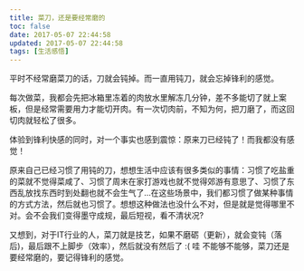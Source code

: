 ```yaml
---
title: 菜刀，还是要经常磨的
toc: false
date: 2017-05-07 22:44:58
updated: 2017-05-07 22:44:58
tags: [生活感悟]
---
```


平时不经常磨菜刀的话，刀就会钝掉。而一直用钝刀，就会忘掉锋利的感觉。

<!--more-->

每次做菜，我都会先把冰箱里冻着的肉放水里解冻几分钟，差不多能切了就上案板，但是经常需要用力才能切开肉。有一次切肉前，不知为何，把刀磨了，而这回切肉就轻松了很多。

体验到锋利快感的同时，对一个事实也感到震惊：原来刀已经钝了！而我都没有感觉！

原来自己已经习惯了用钝的刀，想想生活中应该有很多类似的事情：习惯了吃盐重的菜就不觉得菜咸了、习惯了周末在家打游戏也就不觉得郊游有意思了、习惯了东西乱放找东西时到处翻也就不会生气了...在这些场景中，我们都习惯了做某种事情的方式方法，然后就也习惯了。想想这种做法也没什么不对，但是就是觉得哪里不对。会不会我们变得墨守成规，最后短视，看不清状况?

又想到，对于IT行业的人，菜刀就是技艺，如果不磨砺（更新），就会变钝（落后)，最后跟不上脚步（效率），然后就没有然后了 :( 哇 不能够不能够，菜刀还是要经常磨的，要记得锋利的感觉。

